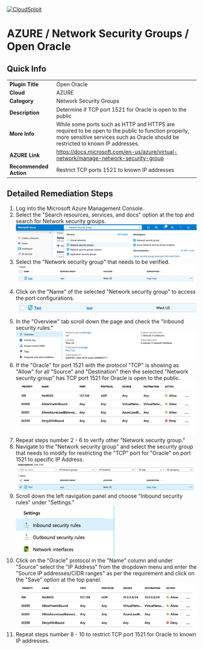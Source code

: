 [![CloudSploit](https://cloudsploit.com/img/logo-new-big-text-100.png "CloudSploit")](https://cloudsploit.com)

# AZURE / Network Security Groups / Open Oracle

## Quick Info

| | |
|-|-|
| **Plugin Title** | Open Oracle |
| **Cloud** | AZURE |
| **Category** | Network Security Groups |
| **Description** | Determine if TCP port 1521 for Oracle is open to the public |
| **More Info** | While some ports such as HTTP and HTTPS are required to be open to the public to function properly, more sensitive services such as Oracle should be restricted to known IP addresses. |
| **AZURE Link** | https://docs.microsoft.com/en-us/azure/virtual-network/manage-network-security-group |
| **Recommended Action** | Restrict TCP ports 1521 to known IP addresses |

## Detailed Remediation Steps
1. Log into the Microsoft Azure Management Console.
2. Select the "Search resources, services, and docs" option at the top and search for Network security groups. </br> <img src="/resources/azure/networksecuritygroups/open-netbios/step2.png"/>
3. Select the "Network security group" that needs to be verified. </br> <img src="/resources/azure/networksecuritygroups/open-netbios/step3.png"/>
4. Click on the "Name" of the selected "Network security group" to access the port configurations. </br> <img src="/resources/azure/networksecuritygroups/open-netbios/step4.png"/>
5. In the "Overview" tab scroll down the page and check the "Inbound security rules." </br> <img src="/resources/azure/networksecuritygroups/open-netbios/step5.png"/>
6. If the "Oracle" for port 1521 with the protocol "TCP" is showing as "Allow" for all "Source" and "Destination" then the selected  "Network security group" has TCP port 1521 for Oracle is open to the public. </br> <img src="/resources/azure/networksecuritygroups/open-netbios/step6.png"/>
7. Repeat steps number 2 - 6 to verify other "Network security group." </br>
8.  Navigate to the "Network security group" and select the security group that needs to modify for restricting the "TCP" port for "Oracle" on port 1521 to specific IP Address.</br> <img src="/resources/azure/networksecuritygroups/open-netbios/step8.png"/>
9. Scroll down the left navigation panel and choose "Inbound security rules" under "Settings."</br> <img src="/resources/azure/networksecuritygroups/open-netbios/step9.png"/>
10. Click on the "Oracle" protocol in the "Name" column and under "Source" select the "IP Address" from the dropdown menu and enter the "Source IP addresses/CIDR ranges" as per the requirement and click on the "Save" option at the top panel. </br> <img src="/resources/azure/networksecuritygroups/open-netbios/step10.png"/>
11. Repeat steps number 8 - 10 to restrict TCP port 1521 for Oracle to known IP addresses.</br>

